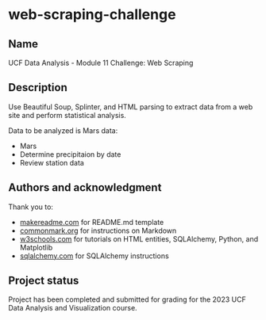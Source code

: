 # web-scraping-challenge

## Name
UCF Data Analysis - Module 11 Challenge: Web Scraping

## Description
Use Beautiful Soup, Splinter, and HTML parsing to extract data from a web site and perform statistical analysis.

Data to be analyzed is Mars data:
* Mars
* Determine precipitaion by date
* Review station data

## Authors and acknowledgment
Thank you to:
* [makereadme.com](https://www.makeareadme.com/) for README.md template
* [commonmark.org](https://commonmark.org/help/) for instructions on Markdown
* [w3schools.com](https://www.w3schools.com/) for tutorials on HTML entities, SQLAlchemy, Python, and Matplotlib
* [sqlalchemy.com](https://www.sqlalchemy.org/) for SQLAlchemy instructions

## Project status
Project has been completed and submitted for grading for the 2023 UCF Data Analysis and Visualization course.
